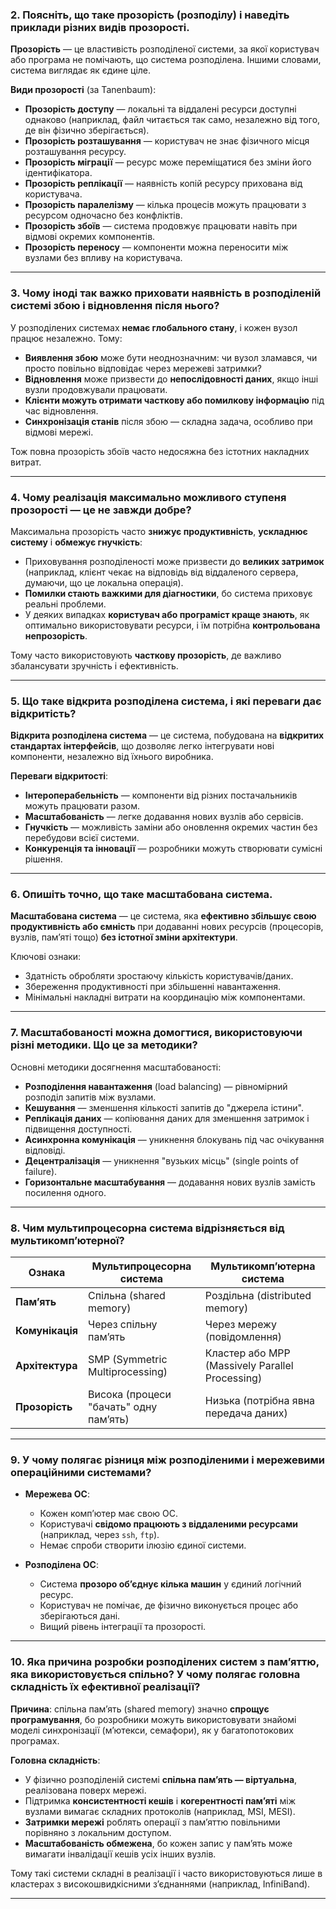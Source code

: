 

### 2. **Поясніть, що таке прозорість (розподілу) і наведіть приклади різних видів прозорості.**

**Прозорість** — це властивість розподіленої системи, за якої користувач або програма не помічають, що система розподілена. Іншими словами, система виглядає як єдине ціле.

**Види прозорості** (за Tanenbaum):
- **Прозорість доступу** — локальні та віддалені ресурси доступні однаково (наприклад, файл читається так само, незалежно від того, де він фізично зберігається).
- **Прозорість розташування** — користувач не знає фізичного місця розташування ресурсу.
- **Прозорість міграції** — ресурс може переміщатися без зміни його ідентифікатора.
- **Прозорість реплікації** — наявність копій ресурсу прихована від користувача.
- **Прозорість паралелізму** — кілька процесів можуть працювати з ресурсом одночасно без конфліктів.
- **Прозорість збоїв** — система продовжує працювати навіть при відмові окремих компонентів.
- **Прозорість переносу** — компоненти можна переносити між вузлами без впливу на користувача.

---

### 3. **Чому іноді так важко приховати наявність в розподіленій системі збою і відновлення після нього?**

У розподілених системах **немає глобального стану**, і кожен вузол працює незалежно. Тому:
- **Виявлення збою** може бути неоднозначним: чи вузол зламався, чи просто повільно відповідає через мережеві затримки?
- **Відновлення** може призвести до **непослідовності даних**, якщо інші вузли продовжували працювати.
- **Клієнти можуть отримати часткову або помилкову інформацію** під час відновлення.
- **Синхронізація станів** після збою — складна задача, особливо при відмові мережі.

Тож повна прозорість збоїв часто недосяжна без істотних накладних витрат.

---

### 4. **Чому реалізація максимально можливого ступеня прозорості — це не завжди добре?**

Максимальна прозорість часто **знижує продуктивність**, **ускладнює систему** і **обмежує гнучкість**:
- Приховування розподіленості може призвести до **великих затримок** (наприклад, клієнт чекає на відповідь від віддаленого сервера, думаючи, що це локальна операція).
- **Помилки стають важкими для діагностики**, бо система приховує реальні проблеми.
- У деяких випадках **користувач або програміст краще знають**, як оптимально використовувати ресурси, і їм потрібна **контрольована непрозорість**.

Тому часто використовують **часткову прозорість**, де важливо збалансувати зручність і ефективність.

---

### 5. **Що таке відкрита розподілена система, і які переваги дає відкритість?**

**Відкрита розподілена система** — це система, побудована на **відкритих стандартах інтерфейсів**, що дозволяє легко інтегрувати нові компоненти, незалежно від їхнього виробника.

**Переваги відкритості**:
- **Інтероперабельність** — компоненти від різних постачальників можуть працювати разом.
- **Масштабованість** — легке додавання нових вузлів або сервісів.
- **Гнучкість** — можливість заміни або оновлення окремих частин без перебудови всієї системи.
- **Конкуренція та інновації** — розробники можуть створювати сумісні рішення.

---

### 6. **Опишіть точно, що таке масштабована система.**

**Масштабована система** — це система, яка **ефективно збільшує свою продуктивність або ємність** при додаванні нових ресурсів (процесорів, вузлів, пам’яті тощо) **без істотної зміни архітектури**.

Ключові ознаки:
- Здатність обробляти зростаючу кількість користувачів/даних.
- Збереження продуктивності при збільшенні навантаження.
- Мінімальні накладні витрати на координацію між компонентами.

---

### 7. **Масштабованості можна домогтися, використовуючи різні методики. Що це за методики?**

Основні методики досягнення масштабованості:
- **Розподілення навантаження** (load balancing) — рівномірний розподіл запитів між вузлами.
- **Кешування** — зменшення кількості запитів до "джерела істини".
- **Реплікація даних** — копіювання даних для зменшення затримок і підвищення доступності.
- **Асинхронна комунікація** — уникнення блокувань під час очікування відповіді.
- **Децентралізація** — уникнення "вузьких місць" (single points of failure).
- **Горизонтальне масштабування** — додавання нових вузлів замість посилення одного.

---

### 8. **Чим мультипроцесорна система відрізняється від мультикомп’ютерної?**

| Ознака | Мультипроцесорна система | Мультикомп’ютерна система |
|--------|--------------------------|----------------------------|
| **Пам’ять** | Спільна (shared memory) | Роздільна (distributed memory) |
| **Комунікація** | Через спільну пам’ять | Через мережу (повідомлення) |
| **Архітектура** | SMP (Symmetric Multiprocessing) | Кластер або MPP (Massively Parallel Processing) |
| **Прозорість** | Висока (процеси "бачать" одну пам’ять) | Низька (потрібна явна передача даних) |

---

### 9. **У чому полягає різниця між розподіленими і мережевими операційними системами?**

- **Мережева ОС**:
  - Кожен комп’ютер має свою ОС.
  - Користувачі **свідомо працюють з віддаленими ресурсами** (наприклад, через `ssh`, `ftp`).
  - Немає спроби створити ілюзію єдиної системи.

- **Розподілена ОС**:
  - Система **прозоро об’єднує кілька машин** у єдиний логічний ресурс.
  - Користувач не помічає, де фізично виконується процес або зберігаються дані.
  - Вищий рівень інтеграції та прозорості.

---

### 10. **Яка причина розробки розподілених систем з пам’яттю, яка використовується спільно? У чому полягає головна складність їх ефективної реалізації?**

**Причина**: спільна пам’ять (shared memory) значно **спрощує програмування**, бо розробники можуть використовувати знайомі моделі синхронізації (м’ютекси, семафори), як у багатопотокових програмах.

**Головна складність**:
- У фізично розподіленій системі **спільна пам’ять — віртуальна**, реалізована поверх мережі.
- Підтримка **консистентності кешів** і **когерентності пам’яті** між вузлами вимагає складних протоколів (наприклад, MSI, MESI).
- **Затримки мережі** роблять операції з пам’яттю повільними порівняно з локальним доступом.
- **Масштабованість обмежена**, бо кожен запис у пам’ять може вимагати інвалідації кешів усіх інших вузлів.

Тому такі системи складні в реалізації і часто використовуються лише в кластерах з високошвидкісними з’єднаннями (наприклад, InfiniBand).

---
